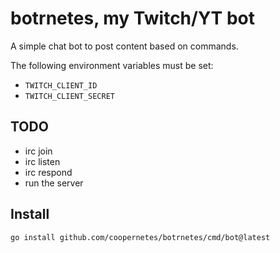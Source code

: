 # botrnetes, my Twitch/YT bot
A simple chat bot to post content based on commands.

The following environment variables must be set:

* `TWITCH_CLIENT_ID`
* `TWITCH_CLIENT_SECRET`

## TODO
- irc join
- irc listen
- irc respond
- run the server

## Install
```shell
go install github.com/coopernetes/botrnetes/cmd/bot@latest
```
